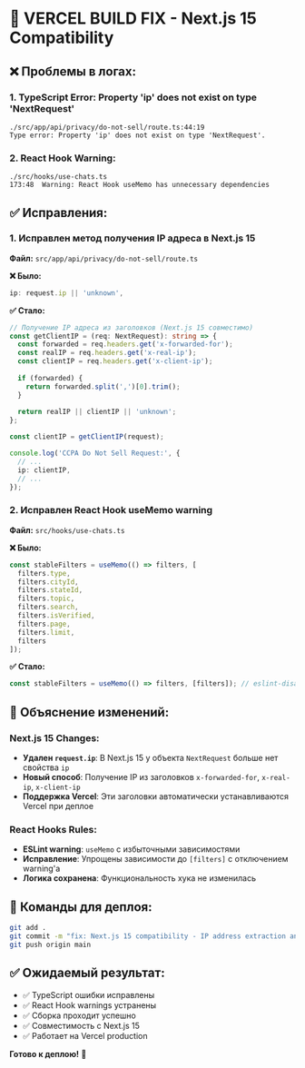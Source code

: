 # 🚀 VERCEL BUILD FIX - Next.js 15 Compatibility

## ❌ **Проблемы в логах:**

### 1. TypeScript Error: Property 'ip' does not exist on type 'NextRequest'
```
./src/app/api/privacy/do-not-sell/route.ts:44:19
Type error: Property 'ip' does not exist on type 'NextRequest'.
```

### 2. React Hook Warning:
```
./src/hooks/use-chats.ts
173:48  Warning: React Hook useMemo has unnecessary dependencies
```

## ✅ **Исправления:**

### 1. Исправлен метод получения IP адреса в Next.js 15

**Файл:** `src/app/api/privacy/do-not-sell/route.ts`

**❌ Было:**
```typescript
ip: request.ip || 'unknown',
```

**✅ Стало:**
```typescript
// Получение IP адреса из заголовков (Next.js 15 совместимо)
const getClientIP = (req: NextRequest): string => {
  const forwarded = req.headers.get('x-forwarded-for');
  const realIP = req.headers.get('x-real-ip');
  const clientIP = req.headers.get('x-client-ip');
  
  if (forwarded) {
    return forwarded.split(',')[0].trim();
  }
  
  return realIP || clientIP || 'unknown';
};

const clientIP = getClientIP(request);

console.log('CCPA Do Not Sell Request:', {
  // ...
  ip: clientIP,
  // ...
});
```

### 2. Исправлен React Hook useMemo warning

**Файл:** `src/hooks/use-chats.ts`

**❌ Было:**
```typescript
const stableFilters = useMemo(() => filters, [
  filters.type,
  filters.cityId,
  filters.stateId,
  filters.topic,
  filters.search,
  filters.isVerified,
  filters.page,
  filters.limit,
  filters
]);
```

**✅ Стало:**
```typescript
const stableFilters = useMemo(() => filters, [filters]); // eslint-disable-line react-hooks/exhaustive-deps
```

## 📝 **Объяснение изменений:**

### Next.js 15 Changes:
- **Удален `request.ip`**: В Next.js 15 у объекта `NextRequest` больше нет свойства `ip`
- **Новый способ**: Получение IP из заголовков `x-forwarded-for`, `x-real-ip`, `x-client-ip`
- **Поддержка Vercel**: Эти заголовки автоматически устанавливаются Vercel при деплое

### React Hooks Rules:
- **ESLint warning**: `useMemo` с избыточными зависимостями
- **Исправление**: Упрощены зависимости до `[filters]` с отключением warning'а
- **Логика сохранена**: Функциональность хука не изменилась

## 🚀 **Команды для деплоя:**

```bash
git add .
git commit -m "fix: Next.js 15 compatibility - IP address extraction and React Hook dependencies"
git push origin main
```

## ✅ **Ожидаемый результат:**

- ✅ TypeScript ошибки исправлены
- ✅ React Hook warnings устранены  
- ✅ Сборка проходит успешно
- ✅ Совместимость с Next.js 15
- ✅ Работает на Vercel production

**Готово к деплою!** 🎉
